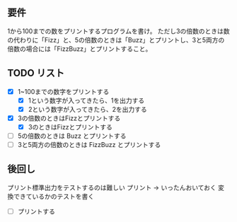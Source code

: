 
## 要件

1から100までの数をプリントするプログラムを書け。
ただし3の倍数のときは数の代わりに「Fizz」と、5の倍数のときは「Buzz」とプリントし、3と5両方の倍数の場合には「FizzBuzz」とプリントすること。

## TODO リスト

- [x] 1~100までの数字をプリントする
  - [x] 1という数字が入ってきたら、1を出力する
  - [x] 2という数字が入ってきたら、2を出力する
- [x] 3の倍数のときはFizzとプリントする
  - [x] 3のときはFizzとプリントする
- [ ] 5の倍数のときは Buzz とプリントする
- [ ] 3と5両方の倍数のときは FizzBuzz とプリントする

## 後回し

プリント標準出力をテストするのは難しい
プリント → いったんおいておく
変換できているかのテストを書く

- [ ] プリントする
